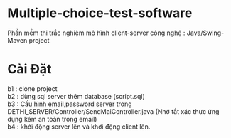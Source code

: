 # Multiple-choice-test-software
Phần mềm thi trắc nghiệm mô hình client-server
công nghệ : Java/Swing-Maven project
# Cài Đặt
b1 : clone project<br>
b2 : dùng sql server thêm database (script.sql)<br>
b3 : Cấu hình email,password server trong DETHI_SERVER/Controller/SendMaiController.java (Nhớ tắt xác thực ứng dụng kém an toàn trong email)<br>
b4 : khởi động server lên và khởi động client lên.<br>
